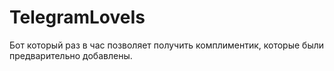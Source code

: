 # TelegramLoveIs
Бот который раз в час позволяет получить комплиментик, которые были предварительно добавлены.
